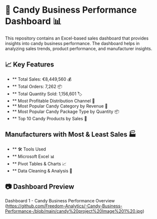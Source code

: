 # 🍬 Candy Business Performance Dashboard 📊

This repository contains an Excel-based sales dashboard that provides insights into candy business performance. The dashboard helps in analyzing sales trends, product performance, and manufacturer insights.

## 📈 Key Features
- ** Total Sales: €8,449,560 💰
- ** Total Orders: 7,262 📦
- ** Total Quantity Sold: 1,156,601 🏷️
- ** Most Profitable Distribution Channel 🛒
- ** Most Popular Candy Category by Revenue 🍫
- ** Most Popular Candy Package Type by Quantity 📦
- ** Top 10 Candy Products by Sales 🏅
##  Manufacturers with Most & Least Sales 🏭
- ** 🛠️ Tools Used
- ** Microsoft Excel 📊
- ** Pivot Tables & Charts 📈
- ** Data Cleaning & Analysis 🧹
## 📷 Dashboard Preview
Dashboard 1 - Candy Business Performance Overview  (https://github.com/Freedom-Analytics/-Candy-Business-Performance-/blob/main/candy%20project%20Image%201%20.jpg)




